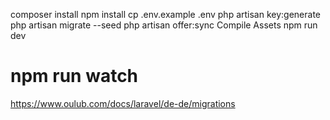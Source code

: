 composer install
npm install
cp .env.example .env
php artisan key:generate
php artisan migrate --seed
php artisan offer:sync
Compile Assets
npm run dev
# npm run watch
https://www.oulub.com/docs/laravel/de-de/migrations


